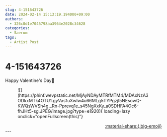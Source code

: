 ```yaml
---
slug: 4-151643726
date: 2024-02-14 15:13:19.194000+09:00
authors:
  - 326c0d1e7045798aa3964e2028c34628
categories:
  - Saerom
tags:
  - Artist Post
---
```


# 4-151643726

<div class="post-container" markdown="1">
<div class="content-container md-sidebar__scrollwrap" markdown="1">

Happy Valentine's Day🤎
<figure markdown="1">
![](https://phinf.wevpstatic.net/MjAyNDAyMTRfMTM4/MDAxNzA3ODkxMTk4OTU1.gyVas1uXwIw4u66MLg5TYPgzjl5NEsowQ-KWQsWVSh4g._Rn-Pprevq1e_s45NgXxKy_a0SDHFA4Oc6-fhJHt5-sg.JPEG/image.jpg?type=e1920){ loading=lazy onclick="openFullscreen(this)"}
</figure>


</div>
</div>

<div style="text-align: right;" markdown="1">
<a href="https://weverse.io/fromis9/artist/4-151643726" style="text-align: right;">:material-share:{.big-emoji}</a>
</div>
---
